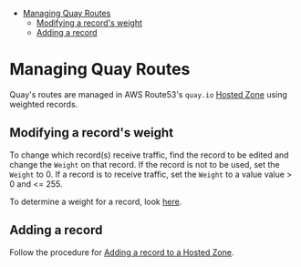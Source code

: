 <!-- TOC -->

- [Managing Quay Routes](#managing-quay-routes)
  - [Modifying a record's weight](#modifying-a-records-weight)
  - [Adding a record](#adding-a-record)

<!-- /TOC -->

# Managing Quay Routes

Quay's routes are managed in AWS Route53's `quay.io` [Hosted Zone](https://console.aws.amazon.com/route53/home?region=us-east-2#resource-record-sets:Z2FAYW1VCQM237) using weighted records.

## Modifying a record's weight

To change which record(s) receive traffic, find the record to be edited and change the `Weight` on that record.  If the record is not to be used, set the `Weight` to 0.  If a record is to receive traffic, set the `Weight` to a value value > 0 and <= 255.

To determine a weight for a record, look [here](docs/aws/aws-route53.md#selecting-a-weight-for-a-weighted-record).

## Adding a record

Follow the procedure for [Adding a record to a Hosted Zone](docs/aws/aws-route53#adding-a-record-to-a-hosted-zone).

